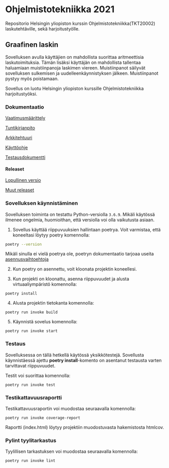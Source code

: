 # Ohjelmistotekniikka 2021

Repositorio Helsingin yliopiston kurssin Ohjelmistotekniikka(TKT20002) laskutehtäville, sekä harjoitustyölle.

## Graafinen laskin

Sovelluksen avulla käyttäjien on mahdollista suorittaa aritmeettisia laskutoimituksia. Tämän lisäksi käyttäjän on mahdollista tallentaa haluamiaan muistiinpanoja laskimen viereen. Muistiinpanot säilyvät sovelluksen sulkemisen ja uudelleenkäynnistyksen jälkeen. Muistiinpanot pystyy myös poistamaan.

Sovellus on luotu Helsingin yliopiston kurssille Ohjelmistotekniikka harjoitustyöksi.

### Dokumentaatio

[Vaatimusmäärittely](/dokumentaatio/vaatimusmaarittely.md)

[Tuntikirjanpito](/dokumentaatio/tuntikirjanpito.md)

[Arkkitehtuuri](/dokumentaatio/arkkitehtuuri.md)

[Käyttöohje](/dokumentaatio/kayttoohje.md)

[Testausdokumentti](/dokumentaatio/testausdokumentti.md)

#### Releaset

[Lopullinen versio](https://github.com/suomalainenmari/ot-harjoitustyo2021/releases/tag/final)

[Muut releaset](https://github.com/suomalainenmari/ot-harjoitustyo2021/releases)

### Sovelluksen käynnistäminen

Sovelluksen toiminta on testattu Python-versiolla `3.6.9`. Mikäli käytössä ilmenee ongelmia, huomioithan, että versiolla voi olla vaikutusta asiaan.

1. Sovellus käyttää riippuvuuksien hallintaan poetrya. Voit varmistaa, että koneeltasi löytyy poetry komennolla:

```bash
poetry --version
```

Mikäli sinulla ei vielä poetrya ole, poetryn dokumentaatio tarjoaa useita [asennusvaihtoehtoja](https://python-poetry.org/docs/#installation)

2. Kun poetry on asennettu, voit kloonata projektin koneellesi.

3. Kun projekti on kloonattu, asenna riippuvuudet ja alusta virtuaaliympäristö komennolla:

```
poetry install
```
4. Alusta projektin tietokanta komennolla:
```
poetry run invoke build
```

5. Käynnistä sovelus komennolla:

```
poetry run invoke start
```

### Testaus

Sovelluksessa on tällä hetkellä käytössä yksikkötestejä. Sovellusta käynnistäessä ajettu **poetry install**-komento on asentanut testausta varten tarvittavat riippuvuudet.

Testit voi suorittaa komennolla:
```
poetry run invoke test
```


### Testikattavuusraportti

Testikattavuusraportin voi muodostaa seuraavalla komennolla:

```
poetry run invoke coverage-report
```

Raportti (index.html) löytyy projektiin muodostuvasta hakemistosta htmlcov.

### Pylint tyylitarkastus

Tyylillisen tarkastuksen voi muodostaa seuraavalla komennolla:

```
poetry run invoke lint
```
